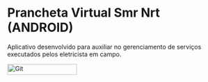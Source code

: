 # Prancheta Virtual Smr Nrt (ANDROID)
Aplicativo desenvolvido para auxiliar no gerenciamento de serviços executados pelos eletricista em campo.

<div>
  <img src="https://github.com/mhmatsumura/imagens/pranchetaVirtual.gif" title="Git" **alt="Git" width="160" height="25"/>
</div>
